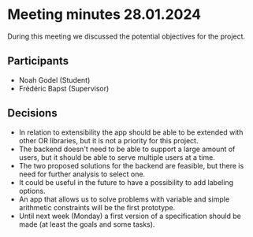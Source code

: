 # Meeting minutes 28.01.2024

During this meeting we discussed the potential objectives for the project.

## Participants

* Noah Godel (Student)
* Frédéric Bapst (Supervisor)

## Decisions

* In relation to extensibility the app should be able to be extended with other OR libraries, but it is not a priority for this project.
* The backend doesn't need to be able to support a large amount of users, but it should be able to serve multiple users at a time.
* The two proposed solutions for the backend are feasible, but there is need for further analysis to select one.
* It could be useful in the future to have a possibility to add labeling options.
* An app that allows us to solve problems with variable and simple arithmetic constraints will be the first prototype.
* Until next week (Monday) a first version of a specification should be made (at least the goals and some tasks).
